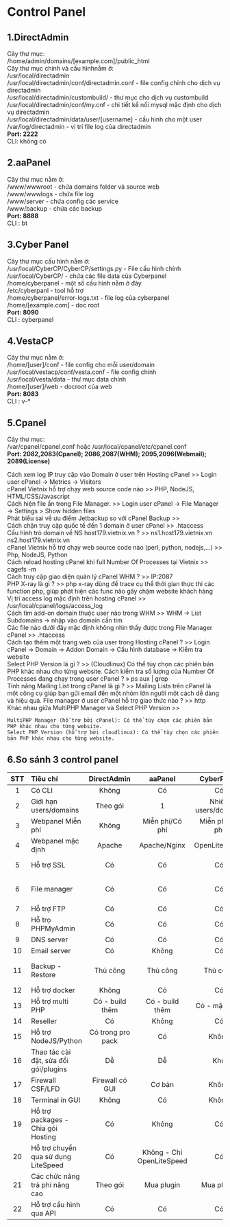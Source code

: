 # Control Panel
## 1.DirectAdmin
Cây thư mục:  
/home/admin/domains/[example.com]/public_html  
Cây thư mục chính và cấu hìnhnằm ở:  
/usr/local/directadmin  
/usr/local/directadmin/conf/directadmin.conf - file config chính cho dịch vụ directadmin    
/usr/local/directadmin/custombuild/ - thư mục cho dịch vụ custombuild    
/usr/local/directadmin/conf/my.cnf - chi tiết kế nối mysql mặc định cho dịch vụ directadmin    
/usr/local/directadmin/data/user/[username] - cấu hình cho một user  
/var/log/directadmin - vị trí file log của directadmin  
**Port: 2222**  
CLI: không có
## 2.aaPanel
Cây thư mục nằm ở:    
/www/wwwroot - chứa domains folder và source web  
/www/wwwlogs - chứa file log  
/www/server - chứa config các service  
/www/backup - chứa các backup  
**Port: 8888**  
CLI : bt  
## 3.Cyber Panel
Cây thư mục cấu hình nằm ở:  
/usr/local/CyberCP/CyberCP/settings.py - File cấu hình chính  
/usr/local/CyberCP/ - chứa các file data của Cyberpanel  
/home/cyberpanel - một số cấu hình nằm ở đây  
/etc/cyberpanl - tool hỗ trợ  
/home/cyberpanel/error-logs.txt - file log của cyberpanel  
/home/[example.com] - doc root  
**Port: 8090**  
CLI : cyberpanel  
## 4.VestaCP
Cây thư mục nằm ở:  
/home/[user]/conf - file config cho mỗi user/domain  
/usr/local/vestacp/conf/vesta.conf - file config chính  
/usr/local/vesta/data - thư mục data chính  
/home/[user]/web - docroot của web  
**Port: 8083**  
CLI : v-*
## 5.Cpanel
Cây thư mục:  
/var/cpanel/cpanel.conf hoặc /usr/local/cpanel/etc/cpanel.conf  
**Port: 2082,2083(Cpanel); 2086,2087(WHM); 2095,2096(Webmail); 2089(License)**  
  
Cách xem log IP truy cập vào Domain ở user trên Hosting cPanel >> Login user cPanel -> Metrics -> Visitors  
cPanel Vietnix hỗ trợ chạy web source code nào >> PHP, NodeJS, HTML/CSS/Javascript  
Cách hiện file ẩn trong File Manager. >> Login user cPanel -> File Manager -> Settings > Show hidden files  
Phát biểu sai về ưu điểm Jetbackup so với cPanel Backup >>  
Cách chặn truy cập quốc tế đến 1 domain ở user cPanel >> .htaccess  
Cấu hình trỏ domain về NS host179.vietnix.vn ? >> ns1.host179.vietnix.vn ns2.host179.vietnix.vn  
cPanel Vietnix hỗ trợ chạy web source code nào (perl, python, nodejs,...) >> Php, NodeJS, Python  
Cách reload hosting cPanel khi full Number Of Processes tại Vietnix >> cagefs -m <user>  
Cách truy cập giao diện quản lý cPanel WHM ? >> IP:2087  
PHP X-ray là gì ? >> php x-ray dùng để trace cụ thể thời gian thực thi các function php, giúp phát hiện các func nào gây chậm website khách hàng  
Vị trí access log mặc định trên hosting cPanel >> /usr/local/cpanel/logs/access_log  
Cách tìm add-on domain thuộc user nào trong WHM >> WHM -> List Subdomains -> nhập vào domain cần tìm  
Các file nào dưới đây mặc định không nhìn thấy được trong File Manager cPanel >> .htaccess  
Cách tạo thêm một trang web của user trong Hosting cPanel ? >> Login cPanel -> Domain -> Addon Domain -> Cấu hình database -> Kiểm tra website  
Select PHP Version là gì ? >> (Cloudlinux) Có thể tùy chọn các phiên bản PHP khác nhau cho từng website.
Cách kiểm tra số lượng của Number Of Processes đang chạy trong user cPanel ? » ps aux | grep <user>  
Tính năng Mailing List trong cPanel là gì ? >> Mailing Lists trên cPanel là một công cụ giúp bạn gửi email đến một nhóm lớn người một cách dễ dàng và hiệu quả. 
File manager ở user cPanel hỗ trợ giao thức nào ? >> http  
Khác nhau giữa MultiPHP Manager và Select PHP Version >>  
```
MultiPHP Manager (hỗ trợ bởi cPanel): Có thể tùy chọn các phiên bản PHP khác nhau cho từng website.
Select PHP Version (hỗ trợ bởi cloudlinux): Có thể tùy chọn các phiên bản PHP khác nhau cho từng website.
```
## 6.So sánh 3 control panel
| STT | Tiêu chí | DirectAdmin | aaPanel | CyberPanel | VestaCP |
| :---: | :--- | :---: | :---: | :---: | :---: |
| 1 | Có CLI | Không | Có | Có | Có |
| 2 | Giới hạn users/domains | Theo gói | 1 | Nhiều users/domains | Nhiều users/domains |
| 3 | Webpanel Miễn phí | Không | Miễn phí/Có phí | Miễn phí/Có phí | Miễn phí |
| 4 | Webpanel mặc định | Apache | Apache/Nginx | OpenLiteSpeed | Apache/Nginx |
| 5 | Hỗ trợ SSL | Có | Có | Có | Có - không ổn định |
| 6 | File manager | Có | Có | Có | Không - phải active thủ công |
| 7 | Hỗ trợ FTP | Có | Có | Có | Có |
| 8 | Hỗ trọ PHPMyAdmin | Có | Có | Có | Có |
| 9 | DNS server | Có | Có | Có | Có |
| 10 | Email server | Có | Không | Có | Có
| 11 | Backup - Restore | Thủ công | Thủ công | Thủ công | Có predefined - có thể custom |
| 12 | Hỗ trợ docker | Không | Có | Có | Không |
| 13 | Hỗ trợ multi PHP | Có - build thêm | Có - build thêm | Có - mặc định | Có - build thêm |
| 14 | Reseller | Có | Không | Có | Không |
| 15 | Hỗ trợ NodeJS/Python | Có trong pro pack | Có | Không | Không
| 16 | Thao tác cài đặt, sửa đổi gói/plugins | Dễ | Dễ | Khó | Khó |
| 17 | Firewall CSF/LFD | Firewall có GUI | Cơ bản | Không | Không |
| 18 | Terminal in GUI | Không | Có | Không | Không
| 19 | Hỗ trợ packages - Chia gói Hosting | Có | Không | Có | Có |
| 20 | Hỗ trợ chuyển qua sử dụng LiteSpeed | Có | Không - Chỉ OpenLiteSpeed | Có | Không
| 21 | Các chức năng trả phí nâng cao | Theo gói | Mua plugin | Mua plugin | Mua plugin |
| 22 | Hỗ trợ cấu hình qua API | Có | Có | Có | Chỉ có Github |

